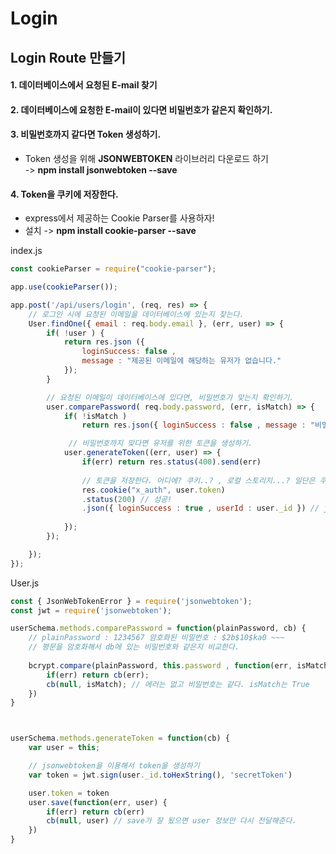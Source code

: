 # Login 

## Login Route 만들기


#### 1. 데이터베이스에서 요청된 E-mail 찾기
#### 2. 데이터베이스에 요청한 E-mail이 있다면 비밀번호가 같은지 확인하기.

#### 3. 비밀번호까지 같다면 Token 생성하기.
 * Token 생성을 위해 **JSONWEBTOKEN** 라이브러리 다운로드 하기 <br>
    -> **npm install jsonwebtoken --save**

#### 4. Token을 쿠키에 저장한다.
 * express에서 제공하는 Cookie Parser를 사용하자! 
 * 설치 -> **npm install cookie-parser --save**

index.js

```js
const cookieParser = require("cookie-parser");

app.use(cookieParser());

app.post('/api/users/login', (req, res) => {
    // 로그인 시에 요청된 이메일을 데이터베이스에 있는지 찾는다.
    User.findOne({ email : req.body.email }, (err, user) => {
        if( !user ) {
            return res.json ({
                loginSuccess: false ,
                message : "제공된 이메일에 해당하는 유저가 없습니다."
            });
        }

        // 요청된 이메일이 데이터베이스에 있다면, 비밀번호가 맞는지 확인하기.
        user.comparePassword( req.body.password, (err, isMatch) => {
            if( !isMatch )
                return res.json({ loginSuccess : false , message : "비밀번호가 틀렸습니다."})

             // 비밀번호까지 맞다면 유저를 위한 토큰을 생성하기.    
            user.generateToken((err, user) => {
                if(err) return res.status(400).send(err)
                
                // 토큰을 저장한다. 어디에? 쿠키..? , 로컬 스토리지...? 일단은 쿠키에 저장하자!
                res.cookie("x_auth", user.token)
                .status(200) // 성공!
                .json({ loginSuccess : true , userId : user._id }) // json으로 데이터 보내주자.
 
            });
        });

    });
});

```


User.js

```js
const { JsonWebTokenError } = require('jsonwebtoken');
const jwt = require('jsonwebtoken');

userSchema.methods.comparePassword = function(plainPassword, cb) {
    // plainPassword : 1234567 암호화된 비밀번호 : $2b$10$ka0 ~~~
    // 평문을 암호화해서 db에 있는 비밀번호와 같은지 비교한다.
    
    bcrypt.compare(plainPassword, this.password , function(err, isMatch) {
        if(err) return cb(err);
        cb(null, isMatch); // 에러는 없고 비밀번호는 같다. isMatch는 True
    })
}



userSchema.methods.generateToken = function(cb) {
    var user = this;

    // jsonwebtoken을 이용해서 token을 생성하기
    var token = jwt.sign(user._id.toHexString(), 'secretToken')

    user.token = token 
    user.save(function(err, user) {
        if(err) return cb(err)
        cb(null, user) // save가 잘 됬으면 user 정보만 다시 전달해준다.
    })
}
```
